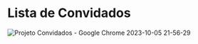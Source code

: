 # Lista de Convidados

![Projeto Convidados - Google Chrome 2023-10-05 21-56-29](https://github.com/cadugoncalvesb/JavaScript/assets/137355480/d4c8a639-2d0b-4d08-ba43-e6475a4e4da8)
